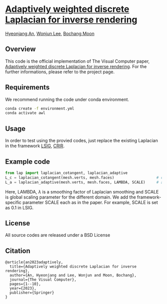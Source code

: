# [Adaptively weighted discrete Laplacian for inverse rendering](https://cglab.gist.ac.kr/visualcomputer23direct/)
[Hyeonjang An](https://github.com/hyeonjang), [Wonjun Lee](https://cglab.gist.ac.kr/people/), [Bochang Moon](https://cglab.gist.ac.kr/people/bochang.html)

## Overview
This code is the official implementation of The Visual Computer paper, [Adaptively weighted discrete Laplacian for inverse rendering](https://cglab.gist.ac.kr/visualcomputer23direct/).
For the further informations, please refer to the project page. 

## Requirements
We recommend running the code under conda environment.
```bash
conda create -f environment.yml
conda activate awl
```

## Usage
In order to test using the provied codes, just replace the existing Laplacian in the framework [LSIG](https://github.com/rgl-epfl/large-steps-pytorch), [CRIR](https://github.com/Profactor/continuous-remeshing).

## Example code

```python
from lap import laplacian_cotangent, laplacian_adaptive
L_c = laplacian_cotangent(mesh.verts, mesh.faces)                   # cotangent Laplacian
L_a = laplacian_adaptive(mesh.verts, mesh.faces, LAMBDA, SCALE)     # adaptively weighted Laplacian
```

Here, LAMBDA, $\lambda$ is a smoothing factor of Laplacian smoothing and SCALE is global scaling parameter for the different domain.
We add the framework-specific parameter SCALE each as in the paper. For example, SCALE is set as 0.1 in LSIG.

## License
All source codes are released under a BSD License

## Citation
```
@article{an2023adaptively,
  title={Adaptively weighted discrete Laplacian for inverse rendering},
  author={An, Hyeonjang and Lee, Wonjun and Moon, Bochang},
  journal={The Visual Computer},
  pages={1--10},
  year={2023},
  publisher={Springer}
}
```